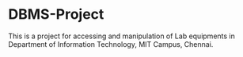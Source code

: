 # DBMS-Project
This is a project for accessing and manipulation of Lab equipments in Department of Information Technology, MIT Campus, Chennai.

